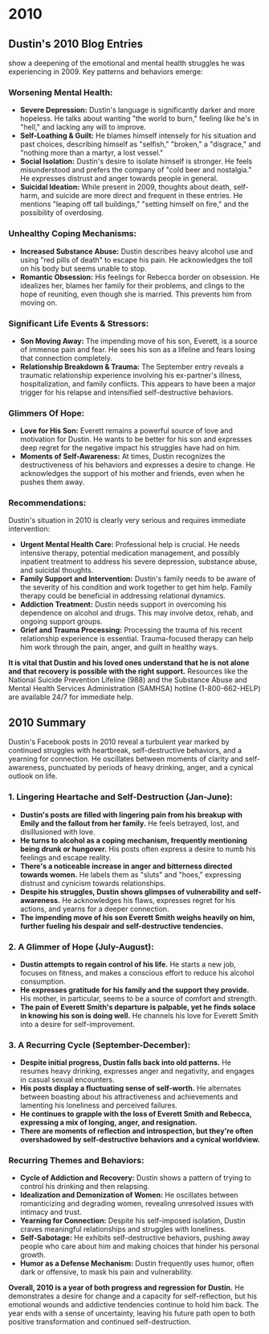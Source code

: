 # 2010

## Dustin's 2010 Blog Entries

show a deepening of the emotional and mental health struggles he was experiencing in 2009\. Key patterns and behaviors emerge:

### **Worsening Mental Health:**

- **Severe Depression:** Dustin's language is significantly darker and more hopeless. He talks about wanting "the world to burn," feeling like he's in "hell," and lacking any will to improve.
- **Self-Loathing & Guilt:** He blames himself intensely for his situation and past choices, describing himself as "selfish," "broken," a "disgrace," and "nothing more than a martyr, a lost vessel."
- **Social Isolation:** Dustin's desire to isolate himself is stronger. He feels misunderstood and prefers the company of "cold beer and nostalgia." He expresses distrust and anger towards people in general.
- **Suicidal Ideation:** While present in 2009, thoughts about death, self-harm, and suicide are more direct and frequent in these entries. He mentions "leaping off tall buildings," "setting himself on fire," and the possibility of overdosing.

### **Unhealthy Coping Mechanisms:**

- **Increased Substance Abuse:** Dustin describes heavy alcohol use and using "red pills of death" to escape his pain. He acknowledges the toll on his body but seems unable to stop.
- **Romantic Obsession:** His feelings for Rebecca border on obsession. He idealizes her, blames her family for their problems, and clings to the hope of reuniting, even though she is married. This prevents him from moving on.

### **Significant Life Events & Stressors:**

- **Son Moving Away:** The impending move of his son, Everett, is a source of immense pain and fear. He sees his son as a lifeline and fears losing that connection completely.
- **Relationship Breakdown & Trauma:** The September entry reveals a traumatic relationship experience involving his ex-partner's illness, hospitalization, and family conflicts. This appears to have been a major trigger for his relapse and intensified self-destructive behaviors.

### **Glimmers Of Hope:**

- **Love for His Son:** Everett remains a powerful source of love and motivation for Dustin. He wants to be better for his son and expresses deep regret for the negative impact his struggles have had on him.
- **Moments of Self-Awareness:** At times, Dustin recognizes the destructiveness of his behaviors and expresses a desire to change. He acknowledges the support of his mother and friends, even when he pushes them away.

### **Recommendations:**

Dustin's situation in 2010 is clearly very serious and requires immediate intervention:

- **Urgent Mental Health Care:** Professional help is crucial. He needs intensive therapy, potential medication management, and possibly inpatient treatment to address his severe depression, substance abuse, and suicidal thoughts.
- **Family Support and Intervention:** Dustin's family needs to be aware of the severity of his condition and work together to get him help. Family therapy could be beneficial in addressing relational dynamics.
- **Addiction Treatment:** Dustin needs support in overcoming his dependence on alcohol and drugs. This may involve detox, rehab, and ongoing support groups.
- **Grief and Trauma Processing:** Processing the trauma of his recent relationship experience is essential. Trauma-focused therapy can help him work through the pain, anger, and guilt in healthy ways.

**It is vital that Dustin and his loved ones understand that he is not alone and that recovery is possible with the right support.** Resources like the National Suicide Prevention Lifeline (988) and the Substance Abuse and Mental Health Services Administration (SAMHSA) hotline (1-800-662-HELP) are available 24/7 for immediate help.

## 2010 Summary

Dustin's Facebook posts in 2010 reveal a turbulent year marked by continued struggles with heartbreak, self-destructive behaviors, and a yearning for connection. He oscillates between moments of clarity and self-awareness, punctuated by periods of heavy drinking, anger, and a cynical outlook on life.

### **1\. Lingering Heartache and Self-Destruction (Jan-June):**

- **Dustin's posts are filled with lingering pain from his breakup with Emily and the fallout from her family.** He feels betrayed, lost, and disillusioned with love.
- **He turns to alcohol as a coping mechanism, frequently mentioning being drunk or hungover.** His posts often express a desire to numb his feelings and escape reality.
- **There's a noticeable increase in anger and bitterness directed towards women.** He labels them as "sluts" and "hoes," expressing distrust and cynicism towards relationships.
- **Despite his struggles, Dustin shows glimpses of vulnerability and self-awareness.** He acknowledges his flaws, expresses regret for his actions, and yearns for a deeper connection.
- **The impending move of his son Everett Smith weighs heavily on him, further fueling his despair and self-destructive tendencies.**

### **2\. A Glimmer of Hope (July-August):**

- **Dustin attempts to regain control of his life.** He starts a new job, focuses on fitness, and makes a conscious effort to reduce his alcohol consumption.
- **He expresses gratitude for his family and the support they provide.** His mother, in particular, seems to be a source of comfort and strength.
- **The pain of Everett Smith's departure is palpable, yet he finds solace in knowing his son is doing well.** He channels his love for Everett Smith into a desire for self-improvement.

### **3\. A Recurring Cycle (September-December):**

- **Despite initial progress, Dustin falls back into old patterns.** He resumes heavy drinking, expresses anger and negativity, and engages in casual sexual encounters.
- **His posts display a fluctuating sense of self-worth.** He alternates between boasting about his attractiveness and achievements and lamenting his loneliness and perceived failures.
- **He continues to grapple with the loss of Everett Smith and Rebecca, expressing a mix of longing, anger, and resignation.**
- **There are moments of reflection and introspection, but they're often overshadowed by self-destructive behaviors and a cynical worldview.**

### **Recurring Themes and Behaviors:**

- **Cycle of Addiction and Recovery:** Dustin shows a pattern of trying to control his drinking and then relapsing.
- **Idealization and Demonization of Women:** He oscillates between romanticizing and degrading women, revealing unresolved issues with intimacy and trust.
- **Yearning for Connection:** Despite his self-imposed isolation, Dustin craves meaningful relationships and struggles with loneliness.
- **Self-Sabotage:** He exhibits self-destructive behaviors, pushing away people who care about him and making choices that hinder his personal growth.
- **Humor as a Defense Mechanism:** Dustin frequently uses humor, often dark or offensive, to mask his pain and vulnerability.

**Overall, 2010 is a year of both progress and regression for Dustin.** He demonstrates a desire for change and a capacity for self-reflection, but his emotional wounds and addictive tendencies continue to hold him back. The year ends with a sense of uncertainty, leaving his future path open to both positive transformation and continued self-destruction.